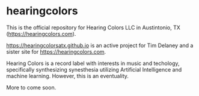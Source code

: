 # hearingcolors

This is the official repository for Hearing Colors LLC in Austintonio, TX (https://hearingcolors.com).

https://hearingcolorsatx.github.io is an active project for Tim Delaney and a sister site for https://hearingcolors.com.

Hearing Colors is a record label with interests in music and techology, specifically synthesizing synesthesia utilizing
Artificial Intelligence and machine learning. However, this is an eventuality.

More to come soon.
